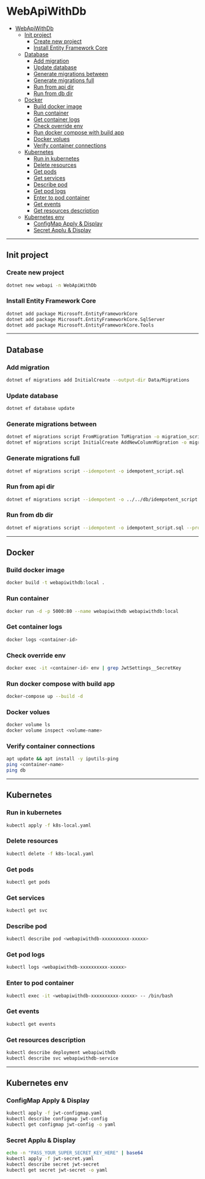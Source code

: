 # WebApiWithDb
- [WebApiWithDb](#webapiwithdb)
  - [Init project](#init-project)
    - [Create new project](#create-new-project)
    - [Install Entity Framework Core](#install-entity-framework-core)
  - [Database](#database)
    - [Add migration](#add-migration)
    - [Update database](#update-database)
    - [Generate migrations between](#generate-migrations-between)
    - [Generate migrations full](#generate-migrations-full)
    - [Run from api dir](#run-from-api-dir)
    - [Run from db dir](#run-from-db-dir)
  - [Docker](#docker)
    - [Build docker image](#build-docker-image)
    - [Run container](#run-container)
    - [Get container logs](#get-container-logs)
    - [Check override env](#check-override-env)
    - [Run docker compose with build app](#run-docker-compose-with-build-app)
    - [Docker volues](#docker-volues)
    - [Verify container connections](#verify-container-connections)
  - [Kubernetes](#kubernetes)
    - [Run in kubernetes](#run-in-kubernetes)
    - [Delete resources](#delete-resources)
    - [Get pods](#get-pods)
    - [Get services](#get-services)
    - [Describe pod](#describe-pod)
    - [Get pod logs](#get-pod-logs)
    - [Enter to pod container](#enter-to-pod-container)
    - [Get events](#get-events)
    - [Get resources description](#get-resources-description)
  - [Kubernetes env](#kubernetes-env)
    - [ConfigMap Apply \& Display](#configmap-apply--display)
    - [Secret Applu \& Display](#secret-applu--display)

---

## Init project

### Create new project
```bash
dotnet new webapi -n WebApiWithDb
```

### Install Entity Framework Core
```bash
dotnet add package Microsoft.EntityFrameworkCore
dotnet add package Microsoft.EntityFrameworkCore.SqlServer
dotnet add package Microsoft.EntityFrameworkCore.Tools
```

---

## Database
### Add migration
```bash
dotnet ef migrations add InitialCreate --output-dir Data/Migrations
```

### Update database
```bash
dotnet ef database update
```

### Generate migrations between
```bash
dotnet ef migrations script FromMigration ToMigration -o migration_script.sql
dotnet ef migrations script InitialCreate AddNewColumnMigration -o migration_script.sql
```

### Generate migrations full
```bash
dotnet ef migrations script --idempotent -o idempotent_script.sql
```

### Run from api dir
```bash
dotnet ef migrations script --idempotent -o ../../db/idempotent_script.sql
```

### Run from db dir
```bash
dotnet ef migrations script --idempotent -o idempotent_script.sql --project ../src/WebApiWithDb/WebApiWithDb.csproj
```

---

## Docker
### Build docker image 
```bash
docker build -t webapiwithdb:local .
```

### Run container
```bash
docker run -d -p 5000:80 --name webapiwithdb webapiwithdb:local
```

### Get container logs
```bash
docker logs <container-id>
```

### Check override env
```bash
docker exec -it <container-id> env | grep JwtSettings__SecretKey
```

### Run docker compose with build app
```bash
docker-compose up --build -d
```

### Docker volues 
```bash
docker volume ls
docker volume inspect <volume-name>
```

### Verify container connections
```bash
apt update && apt install -y iputils-ping
ping <container-name>
ping db
```
---

## Kubernetes
### Run in kubernetes
```bash
kubectl apply -f k8s-local.yaml
```

### Delete resources
```bash
kubectl delete -f k8s-local.yaml
```

### Get pods
```bash
kubectl get pods
```

### Get services
```bash
kubectl get svc
```

### Describe pod
```bash
kubectl describe pod <webapiwithdb-xxxxxxxxxx-xxxxx>
```

### Get pod logs
```bash
kubectl logs <webapiwithdb-xxxxxxxxxx-xxxxx>
```

### Enter to pod container
```bash
kubectl exec -it <webapiwithdb-xxxxxxxxxx-xxxxx> -- /bin/bash
```

### Get events
```bash
kubectl get events
```

### Get resources description
```bash
kubectl describe deployment webapiwithdb
kubectl describe svc webapiwithdb-service
```

---

## Kubernetes env

### ConfigMap Apply & Display
```bash
kubectl apply -f jwt-configmap.yaml
kubectl describe configmap jwt-config
kubectl get configmap jwt-config -o yaml
```

### Secret Applu & Display
```bash
echo -n "PASS_YOUR_SUPER_SECRET_KEY_HERE" | base64
kubectl apply -f jwt-secret.yaml
kubectl describe secret jwt-secret
kubectl get secret jwt-secret -o yaml
```
